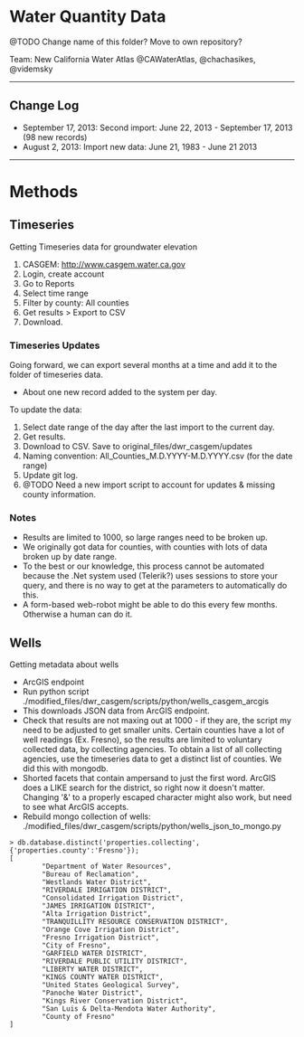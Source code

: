 # Water Quantity Data

@TODO Change name of this folder? Move to own repository?

Team: New California Water Atlas @CAWaterAtlas, @chachasikes, @videmsky

--------------------------------------------------------------------------------
## Change Log

* September 17, 2013: Second import: June 22, 2013 - September 17, 2013 (98 new records)
* August 2, 2013: Import new data: June 21, 1983 - June 21 2013

--------------------------------------------------------------------------------
# Methods


## Timeseries
Getting Timeseries data for groundwater elevation


1. CASGEM: http://www.casgem.water.ca.gov
2. Login, create account
3. Go to Reports
4. Select time range
5. Filter by county: All counties
6. Get results > Export to CSV
7. Download.

### Timeseries Updates
Going forward, we can export several months at a time and add it to the folder of timeseries data.
* About one new record added to the system per day.

To update the data:


1. Select date range of the day after the last import to the current day.
2. Get results.
3. Download to CSV. Save to original_files/dwr_casgem/updates
4. Naming convention: All_Counties_M.D.YYYY-M.D.YYYY.csv  (for the date range)
5. Update git log.
6. @TODO Need a new import script to account for updates & missing county information.



### Notes
* Results are limited to 1000, so large ranges need to be broken up.
* We originally got data for counties, with counties with lots of data broken up by date range.
* To the best or our knowledge, this process cannot be automated because the .Net system used (Telerik?) uses sessions to store your query, and there is no way to get at the parameters to automatically do this.
* A form-based web-robot might be able to do this every few months. Otherwise a human can do it.


## Wells
Getting metadata about wells
* ArcGIS endpoint
* Run python script ./modified_files/dwr_casgem/scripts/python/wells_casgem_arcgis
* This downloads JSON data from ArcGIS endpoint.
* Check that results are not maxing out at 1000 - if they are, the script my need to be adjusted to get smaller units. Certain counties have a lot of well readings (Ex. Fresno), so the results are limited to voluntary collected data, by collecting agencies. To obtain a list of all collecting agencies, use the timeseries data to get a distinct list of counties. We did this with mongodb.
* Shorted facets that contain ampersand to just the first word. ArcGIS does a LIKE search for the district, so right now it doesn't matter. Changing '&' to a properly escaped character might also work, but need to see what ArcGIS accepts.
* Rebuild mongo collection of wells: ./modified_files/dwr_casgem/scripts/python/wells_json_to_mongo.py

```
> db.database.distinct('properties.collecting', {'properties.county':'Fresno'});
[
        "Department of Water Resources",
        "Bureau of Reclamation",
        "Westlands Water District",
        "RIVERDALE IRRIGATION DISTRICT",
        "Consolidated Irrigation District",
        "JAMES IRRIGATION DISTRICT",
        "Alta Irrigation District",
        "TRANQUILLITY RESOURCE CONSERVATION DISTRICT",
        "Orange Cove Irrigation District",
        "Fresno Irrigation District",
        "City of Fresno",
        "GARFIELD WATER DISTRICT",
        "RIVERDALE PUBLIC UTILITY DISTRICT",
        "LIBERTY WATER DISTRICT",
        "KINGS COUNTY WATER DISTRICT",
        "United States Geological Survey",
        "Panoche Water District",
        "Kings River Conservation District",
        "San Luis & Delta-Mendota Water Authority",
        "County of Fresno"
]
```
